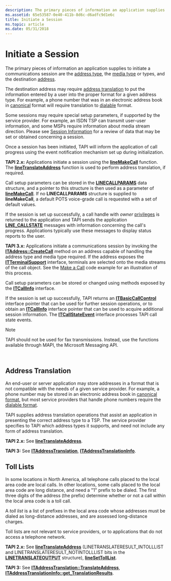 ```yaml
---
description: The primary pieces of information an application supplies to initiate a communications session are the address type, the media type or types, and the destination address.
ms.assetid: 65e53587-0e40-411b-8d6c-d6adfc9d1e6c
title: Initiate a Session
ms.topic: article
ms.date: 05/31/2018
---
```


# Initiate a Session

The primary pieces of information an application supplies to initiate a communications session are the [address type](address-type-ovr.md), the [media type](media-type-ovr.md) or types, and the destination [address](address-ovr.md).

The destination address may require [address translation](#address-translation) to put the information entered by a user into the proper format for a given address type. For example, a phone number that was in an electronic address book in [canonical](address-ovr.md) format will require translation to [dialable](address-ovr.md) format.

Some sessions may require special setup parameters, if supported by the service provider. For example, an ISDN TSP can transmit user-user information, and some MSPs require information about media stream direction. Please see [Session Information](session-information-ovr.md) for a review of data that may be set or obtained concerning a session.

Once a session has been initiated, TAPI will inform the application of call progress using the event notification mechanism set up during initialization.

**TAPI 2.x:** Applications initiate a session using the [**lineMakeCall**](/windows/win32/api/tapi/nf-tapi-linemakecall) function. The [**lineTranslateAddress**](/windows/win32/api/tapi/nf-tapi-linetranslateaddress) function is used to perform address translation, if required.

Call setup parameters can be stored in the [**LINECALLPARAMS**](/windows/win32/api/tapi/ns-tapi-linecallparams) data structure, and a pointer to this structure is then used as a parameter of [**lineMakeCall**](/windows/win32/api/tapi/nf-tapi-linemakecall). If no **LINECALLPARAMS** structure is supplied to **lineMakeCall**, a default POTS voice-grade call is requested with a set of default values.

If the session is set up successfully, a call handle with *owner* [privileges](privilege-ovr.md) is returned to the application and TAPI sends the application [**LINE\_CALLSTATE**](./line-callstate.md) messages with information concerning the call's progress. Applications typically use these messages to display status reports to the user.

**TAPI 3.x:** Applications initiate a communications session by invoking the [**ITAddress::CreateCall**](/windows/desktop/api/tapi3if/nf-tapi3if-itaddress-createcall) method on an address capable of handling the address type and media type required. If the address exposes the [**ITTerminalSupport**](/windows/win32/api/tapi3if/nn-tapi3if-itterminalsupport) interface, terminals are selected onto the media streams of the call object. See the [Make a Call](make-a-call.md) code example for an illustration of this process.

Call setup parameters can be stored or changed using methods exposed by the [**ITCallInfo**](/windows/desktop/api/tapi3if/nn-tapi3if-itcallinfo) interface.

If the session is set up successfully, TAPI returns an [**ITBasicCallControl**](/windows/desktop/api/tapi3if/nn-tapi3if-itbasiccallcontrol) interface pointer that can be used for further session operations, or to obtain an [**ITCallInfo**](/windows/desktop/api/tapi3if/nn-tapi3if-itcallinfo) interface pointer that can be used to acquire additional session information. The [**ITCallStateEvent**](/windows/desktop/api/tapi3if/nn-tapi3if-itcallstateevent) interface processes TAPI call state events.

> [!Note]  
> TAPI should not be used for fax transmissions. Instead, use the functions available through MAPI, the Microsoft Messaging API.

 

## Address Translation

An end-user or server application may store addresses in a format that is not compatible with the needs of a given service provider. For example, a phone number may be stored in an electronic address book in [canonical format](address-ovr.md), but most service providers that handle phone numbers require the [dialable format](address-ovr.md).

TAPI supplies address translation operations that assist an application in presenting the correct address type to a TSP. The service provider specifies to TAPI which address types it supports, and need not include any form of address translation.

**TAPI 2.x:** See [**lineTranslateAddress**](/windows/win32/api/tapi/nf-tapi-linetranslateaddress).

**TAPI 3:** See [**ITAddressTranslation**](/windows/desktop/api/tapi3if/nn-tapi3if-itaddresstranslation), [**ITAddressTranslationInfo**](/windows/desktop/api/tapi3if/nn-tapi3if-itaddresstranslationinfo).

## Toll Lists

In some locations in North America, all telephone calls placed to the local area code are local calls. In other locations, some calls placed to the local area code are long distance, and need a "1" prefix to be dialed. The first three digits of the address (the prefix) determine whether or not a call within the local area code is a toll call.

A *toll list* is a list of prefixes in the local area code whose addresses must be dialed as long-distance addresses, and are assessed long-distance charges.

Toll lists are not relevant to service providers, or to applications that do not access a telephone network.

**TAPI 2.x:** See [**lineTranslateAddress**](/windows/win32/api/tapi/nf-tapi-linetranslateaddress) (LINETRANSLATERESULT\_INTOLLLIST and LINETRANSLATERESULT\_NOTINTOLLLIST bits in the [**LINETRANSLATEOUTPUT**](/windows/win32/api/tapi/ns-tapi-linetranslateoutput) structure), [**lineSetTollList**](/windows/win32/api/tapi/nf-tapi-linesettolllist).

**TAPI 3:** See [**ITAddressTranslation::TranslateAddress**](/windows/desktop/api/tapi3if/nf-tapi3if-itaddresstranslation-translateaddress), [**ITAddressTranslationInfo::get\_TranslationResults**](/windows/desktop/api/tapi3if/nf-tapi3if-itaddresstranslationinfo-get_translationresults).

 

 

